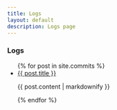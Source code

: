 ```yaml
---
title: Logs
layout: default
description: Logs page
---
```


### Logs

<div class="post-list">
<ul>
  {% for post in site.commits %}
    <li>
      <a href="{{ post.url | prepend: site.baseurl }}">{{ post.title }}</a>
      <p>{{ post.content | markdownify }}</p>
    </li>
  {% endfor %}
</ul>
</div>
